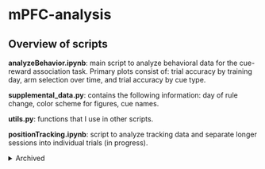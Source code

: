 # mPFC-analysis

## Overview of scripts
**analyzeBehavior.ipynb**: main script to analyze behavioral data for the cue-reward association task. Primary plots consist of: trial accuracy by training day, arm selection over time, and trial accuracy by cue type.

**supplemental_data.py**: contains the following information: day of rule change, color scheme for figures, cue names.

**utils.py**: functions that I use in other scripts.

**positionTracking.ipynb**: script to analyze tracking data and separate longer sessions into individual trials (in progress).

<details>
  <summary>Archived</summary>

  **analyzeBehavior-old.ipynb**: copied old version when making the modular version from scratch in 2023. Will delete after I update with arm selection over time and any other things that are missing.

**accuracySimple.ipynb**: a simpler version of the performance plot from analyzeBehavior. Instead of using the raw trial outcomes, it uses the calculated percentages which are in a separete csv. As I improve analyzeBehavior it should become obsolete.

</details>
